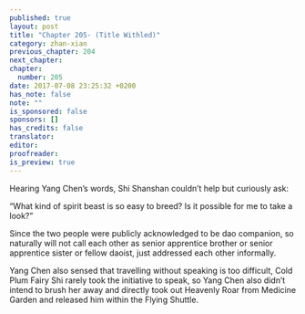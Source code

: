 ```yaml
---
published: true
layout: post
title: "Chapter 205- (Title Withled)"
category: zhan-xian
previous_chapter: 204
next_chapter: 
chapter:
  number: 205
date: 2017-07-08 23:25:32 +0200
has_note: false
note: ""
is_sponsored: false
sponsors: []
has_credits: false
translator:
editor:
proofreader:
is_preview: true
---
```

Hearing Yang Chen’s words, Shi Shanshan couldn’t help but curiously ask:

“What kind of spirit beast is so easy to breed? Is it possible for me to take a look?”

Since the two people were publicly acknowledged to be dao companion, so naturally will not call each other as senior apprentice brother or senior apprentice sister or fellow daoist, just addressed each other informally.

Yang Chen also sensed that travelling without speaking is too difficult, Cold Plum Fairy Shi rarely took the initiative to speak, so Yang Chen also didn’t intend to brush her away and directly took out Heavenly Roar from Medicine Garden and released him within the Flying Shuttle.

